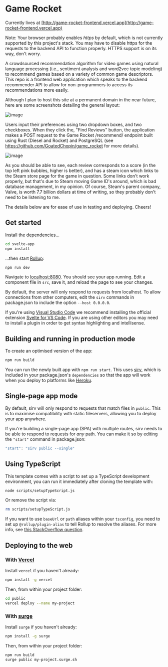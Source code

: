 # Game Rocket 

Currently lives at [http://game-rocket-frontend.vercel.app](http://game-rocket-frontend.vercel.app)

Note: Your browser probably enables _https_ by default, which is not currently supported by this project's stack. You may have to disable https for the requests to the backend API to function properly. HTTPS support is on its way, don't worry.

A crowdsourced recommendation algorithm for video games using natural language processing (i.e., sentiment analysis and word2vec topic modeling) to recommend games based on a variety of common game descriptors. This repo is a frontend web application which speaks to the backend recommender API to allow for non-programmers to access its recommendations more easily.

Although I plan to host this site at a permanent domain in the near future, here are some screenshots detailing the general layout:

![image](https://user-images.githubusercontent.com/85979611/201507223-66ecbf7b-b2cf-4438-984c-252968a62168.png)

Users input their preferences using two dropdown boxes, and two checkboxes. When they click the, "Find Reviews" button, the application makes a POST request to the Game Rocket /recommend/ endpoint built using Rust (Diesel and Rocket) and PostgreSQL (see https://github.com/GoatedChopin/game_rocket for more details).

![image](https://user-images.githubusercontent.com/85979611/201507249-b562b1dc-1081-48b9-bba4-0ac7dad7e952.png)

As you should be able to see, each review corresponds to a score (in the top left pink bubbles, higher is better), and has a steam icon which links to the Steam store page for the game in question. Some links don't work properly, but that's due to Steam moving Game ID's around, which is bad database management, in my opinion. Of course, Steam's parent company, Valve, is worth 7.7 billion dollars at time of writing, so they probably don't need to be listening to me.

The details below are for ease of use in testing and deploying. Cheers!

## Get started

Install the dependencies...

```bash
cd svelte-app
npm install
```

...then start [Rollup](https://rollupjs.org):

```bash
npm run dev
```

Navigate to [localhost:8080](http://localhost:8080). You should see your app running. Edit a component file in `src`, save it, and reload the page to see your changes.

By default, the server will only respond to requests from localhost. To allow connections from other computers, edit the `sirv` commands in package.json to include the option `--host 0.0.0.0`.

If you're using [Visual Studio Code](https://code.visualstudio.com/) we recommend installing the official extension [Svelte for VS Code](https://marketplace.visualstudio.com/items?itemName=svelte.svelte-vscode). If you are using other editors you may need to install a plugin in order to get syntax highlighting and intellisense.

## Building and running in production mode

To create an optimised version of the app:

```bash
npm run build
```

You can run the newly built app with `npm run start`. This uses [sirv](https://github.com/lukeed/sirv), which is included in your package.json's `dependencies` so that the app will work when you deploy to platforms like [Heroku](https://heroku.com).


## Single-page app mode

By default, sirv will only respond to requests that match files in `public`. This is to maximise compatibility with static fileservers, allowing you to deploy your app anywhere.

If you're building a single-page app (SPA) with multiple routes, sirv needs to be able to respond to requests for *any* path. You can make it so by editing the `"start"` command in package.json:

```js
"start": "sirv public --single"
```

## Using TypeScript

This template comes with a script to set up a TypeScript development environment, you can run it immediately after cloning the template with:

```bash
node scripts/setupTypeScript.js
```

Or remove the script via:

```bash
rm scripts/setupTypeScript.js
```

If you want to use `baseUrl` or `path` aliases within your `tsconfig`, you need to set up `@rollup/plugin-alias` to tell Rollup to resolve the aliases. For more info, see [this StackOverflow question](https://stackoverflow.com/questions/63427935/setup-tsconfig-path-in-svelte).

## Deploying to the web

### With [Vercel](https://vercel.com)

Install `vercel` if you haven't already:

```bash
npm install -g vercel
```

Then, from within your project folder:

```bash
cd public
vercel deploy --name my-project
```

### With [surge](https://surge.sh/)

Install `surge` if you haven't already:

```bash
npm install -g surge
```

Then, from within your project folder:

```bash
npm run build
surge public my-project.surge.sh
```
